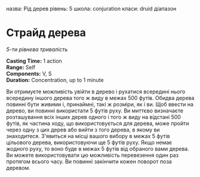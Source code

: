 назва: Рід дерев рівень: 5 школа: conjuration класи: druid діапазон

# Страйд дерева
_5-ти рівнева тривалість_

**Casting Time:** 1 action    
**Range:** Self    
**Components:** V, S    
**Duration:** Concentration, up to 1 minute

Ви отримуєте можливість увійти в дерево і рухатися всередині нього всередину іншого дерева того ж виду в межах 500 футів. Обидва дерева повинні бути живими і, принаймні, такі ж розміри, як і ви. Щоб ввести на дерево, ви повинні використати 5 футів руху. Ви миттєво визначаєте розташування всіх інших дерев одного і того ж виду на відстані 500 футів, як частина ходу, що використовується для дерева, може пройти через одну з цих дерев або вийти з того дерева, в якому ви знаходитеся. З'явиться на місці вашого вибору в межах 5 футів цільового дерева, використовуючи ще 5 футів руху. Якщо немає жодного руху, то воно буде в межах 5 футів від обраного вами дерева.    
Ви можете використовувати цю можливість перевезення один раз протягом всього часу. Ви повинні закінчити кожен поворот поза деревом. 